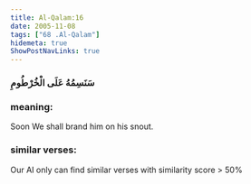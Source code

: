 ```yaml
---
title: Al-Qalam:16
date: 2005-11-08
tags: ["68 .Al-Qalam"]
hidemeta: true 
ShowPostNavLinks: true 
---
```

### سَنَسِمُهُ عَلَى الْخُرْطُومِ
### meaning: 
Soon We shall brand him on his snout.
### similar verses: 

Our AI only can find similar verses with similarity score > 50% 




